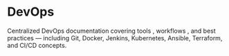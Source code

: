 # DevOps
Centralized DevOps documentation covering tools , workflows , and best practices — including Git, Docker, Jenkins, Kubernetes, Ansible, Terraform, and CI/CD concepts.
